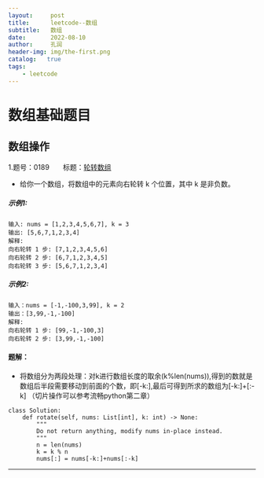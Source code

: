 ```yaml
---
layout:     post
title:      leetcode--数组
subtitle:   数组
date:       2022-08-10
author:     孔润
header-img: img/the-first.png
catalog:   true
tags:
    - leetcode
---
```

# 数组基础题目
## 数组操作
1.题号：0189&emsp;&emsp;标题：[轮转数组](https://leetcode.cn/problems/rotate-array/)
- 给你一个数组，将数组中的元素向右轮转 k 个位置，其中 k 是非负数。
##### 示例1:
```
输入: nums = [1,2,3,4,5,6,7], k = 3
输出: [5,6,7,1,2,3,4]
解释:
向右轮转 1 步: [7,1,2,3,4,5,6]
向右轮转 2 步: [6,7,1,2,3,4,5]
向右轮转 3 步: [5,6,7,1,2,3,4]
```
##### 示例2:
```
输入：nums = [-1,-100,3,99], k = 2
输出：[3,99,-1,-100]
解释: 
向右轮转 1 步: [99,-1,-100,3]
向右轮转 2 步: [3,99,-1,-100]
```
#### 题解：
- 将数组分为两段处理：对k进行数组长度的取余(k%len(nums)),得到的数就是数组后半段需要移动到前面的个数，即[-k:],最后可得到所求的数组为[-k:]+[:-k]
（切片操作可以参考流畅python第二章）
```
class Solution:
    def rotate(self, nums: List[int], k: int) -> None:
        """
        Do not return anything, modify nums in-place instead.
        """
        n = len(nums)
        k = k % n
        nums[:] = nums[-k:]+nums[:-k]
```

-------------------------------------
